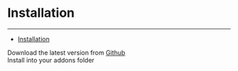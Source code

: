 # Installation

---

- [Installation](#section-1)

<a name="section-1"></a>

Download the latest version from [Github](https://github.com/bludotbat/pixel-lib)
<br/>
Install into your addons folder
